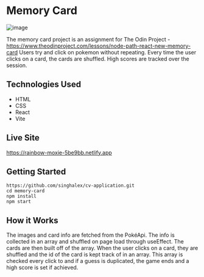 # Memory Card
![image](https://github.com/singhalex/memory-card/assets/115970252/2effe0f6-3d3f-4cb8-bb13-c3e18b010990)


The memory card project is an assignment for The Odin Project - https://www.theodinproject.com/lessons/node-path-react-new-memory-card
Users try and click on pokemon without repeating. Every time the user clicks on a card, the cards are shuffled. High scores are tracked over the session.

## Technologies Used
- HTML
- CSS
- React
- Vite

## Live Site
https://rainbow-moxie-5be9bb.netlify.app

## Getting Started
```
https://github.com/singhalex/cv-application.git
cd memory-card
npm install
npm start
```

## How it Works
The images and card info are fetched from the PokéApi. The info is collected in an array and shuffled on page load through useEffect. The cards are then built off of the array. When the user clicks on a card, they are shuffled and the id of the card is kept track of in an array. This array is checked every click to and if a guess is duplicated, the game ends and a high score is set if achieved.
